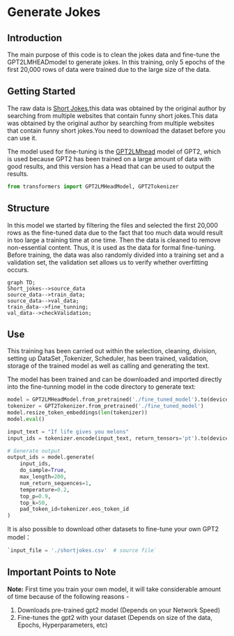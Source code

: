 # Generate Jokes

## Introduction

The main purpose of this code is to clean the jokes data and fine-tune the GPT2LMHEADmodel to generate jokes. In this training, only 5 epochs of the first 20,000 rows of data were trained due to the large size of the data.

## Getting Started

The raw data is [Short Jokes](https://www.kaggle.com/datasets/abhinavmoudgil95/short-jokes/),this data was obtained by the original author by searching from multiple websites that contain funny short jokes.This data was obtained by the original author by searching from multiple websites that contain funny short jokes.You need to download the dataset before you can use it.

The model used for fine-tuning is the [GPT2LMhead](https://huggingface.co/docs/transformers/v4.47.1/en/model_doc/gpt2#transformers.GPT2LMHeadModel) model of GPT2, which is used because GPT2 has been trained on a large amount of data with good results, and this version has a Head that can be used to output the results.

````python
from transformers import GPT2LMHeadModel, GPT2Tokenizer
````

## Structure

In this model we started by filtering the files and selected the first 20,000 rows as the fine-tuned data due to the fact that too much data would result in too large a training time at one time. Then the data is cleaned to remove non-essential content. Thus, it is used as the data for formal fine-tuning. Before training, the data was also randomly divided into a training set and a validation set, the validation set allows us to verify whether overfitting occurs.

```mermaid
graph TD;
Short_jokes-->source_data
source_data-->train_data;
source_data-->val_data;
train_data-->fine_tunning;
val_data-->checkValidation;
```

## Use

This training has been carried out within the selection, cleaning, division, setting up DataSet ,Tokenizer, Scheduler, has been trained, validation, storage of the trained model as well as calling and generating the text.

The model has been trained and can be downloaded and imported directly into the fine-tunning model in the code directory to generate text:

````python
model = GPT2LMHeadModel.from_pretrained('./fine_tuned_model').to(device)
tokenizer = GPT2Tokenizer.from_pretrained('./fine_tuned_model')
model.resize_token_embeddings(len(tokenizer))
model.eval()

input_text = "If life gives you melons"
input_ids = tokenizer.encode(input_text, return_tensors='pt').to(device)

# Generate output
output_ids = model.generate(
    input_ids,
    do_sample=True,
    max_length=200,
    num_return_sequences=1,
    temperature=0.2,
    top_p=0.9,
    top_k=50,
    pad_token_id=tokenizer.eos_token_id
)
````

It is also possible to download other datasets to fine-tune your own GPT2 model：

````python
`input_file = './shortjokes.csv'  # source file`
````

## Important Points to Note

**Note:** First time you train your own model, it will take considerable amount of time because of the following reasons -

1. Downloads pre-trained gpt2 model (Depends on your Network Speed)
2. Fine-tunes the gpt2 with your dataset (Depends on size of the data, Epochs, Hyperparameters, etc)


